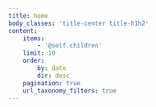 ```yaml
---
title: home
body_classes: 'title-center title-h1h2'
content:
    items:
        - '@self.children'
    limit: 10
    order:
        by: date
        dir: desc
    pagination: true
    url_taxonomy_filters: true
---
```


